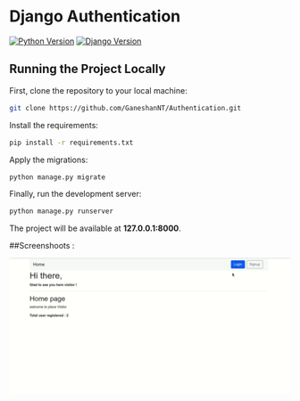 # Django Authentication

[![Python Version](https://img.shields.io/badge/python-3.7-brightgreen.svg)](https://python.org)
[![Django Version](https://img.shields.io/badge/django-2.1-brightgreen.svg)](https://djangoproject.com)



## Running the Project Locally

First, clone the repository to your local machine:

```bash
git clone https://github.com/GaneshanNT/Authentication.git
```

Install the requirements:

```bash
pip install -r requirements.txt
```

Apply the migrations:

```bash
python manage.py migrate
```

Finally, run the development server:

```bash
python manage.py runserver
```

The project will be available at **127.0.0.1:8000**.



##Screenshoots :

![Alt Text](https://github.com/GaneshanNT/Authentication/blob/master/Djnago%20login.gif?raw=true)


